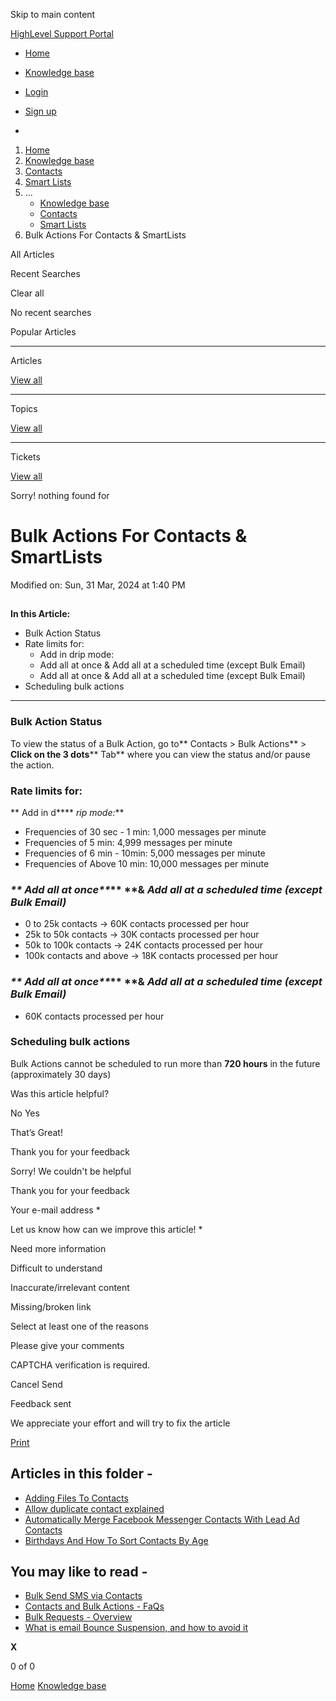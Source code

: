 Skip to main content

[ HighLevel Support Portal ](https://help.gohighlevel.com)

  * [ Home ](/support/home)
  * [ Knowledge base ](/support/solutions)

  * [Login](/support/login)
  * [Sign up](/support/signup)
  * 

  1. [Home](/support/home)
  2. [Knowledge base](/support/solutions)
  3. [Contacts](/support/solutions/155000000123)
  4. [Smart Lists](/support/solutions/folders/48000666017)
  5. ... 
     * [Knowledge base](/support/solutions)
     * [Contacts](/support/solutions/155000000123)
     * [Smart Lists](/support/solutions/folders/48000666017)
  6. Bulk Actions For Contacts & SmartLists

All  Articles 

Recent Searches

Clear all

No recent searches

Popular Articles

* * *

Articles

[View all](/support/search/solutions)

* * *

Topics

[View all](/support/search/topics)

* * *

Tickets

[View all](/support/search/tickets)

Sorry! nothing found for   

# Bulk Actions For Contacts & SmartLists

Modified on: Sun, 31 Mar, 2024 at 1:40 PM

## 

**In this Article:**

  * Bulk Action Status
  * Rate limits for:    
    * Add in drip mode:
    * Add all at once & Add all at a scheduled time (except Bulk Email)
    * Add all at once & Add all at a scheduled time (except Bulk Email)
  * Scheduling bulk actions

* * *

### **Bulk Action Status**

To view the status of a Bulk Action, go to**  Contacts > Bulk Actions** > **Click on the 3 dots****  Tab** where you can view the status and/or pause the action.

### **Rate limits for:**  
**    Add in d**** _rip mode:_**

  * Frequencies of 30 sec - 1 min: 1,000 messages per minute
  * Frequencies of 5 min: 4,999 messages per minute 
  * Frequencies of 6 min - 10min: 5,000 messages per minute
  * Frequencies of Above 10 min: 10,000 messages per minute

###    _**  Add all at once**_** ****& _Add all at a scheduled time (except Bulk Email)_**

  * 0 to 25k contacts -> 60K contacts processed per hour
  * 25k to 50k contacts -> 30K contacts processed per hour
  * 50k to 100k contacts -> 24K contacts processed per hour
  * 100k contacts and above -> 18K contacts processed per hour

###    _**  Add all at once**_** ****& _Add all at a scheduled time (except Bulk Email)_**

  * 60K contacts processed per hour

### **Scheduling bulk actions**

Bulk Actions cannot be scheduled to run more than **720 hours** in the future (approximately 30 days)

Was this article helpful?

No  Yes 

That’s Great!

Thank you for your feedback

Sorry! We couldn't be helpful

Thank you for your feedback

Your e-mail address *

Let us know how can we improve this article! *

Need more information 

Difficult to understand 

Inaccurate/irrelevant content 

Missing/broken link 

Select at least one of the reasons 

Please give your comments 

CAPTCHA verification is required. 

Cancel  Send 

Feedback sent

We appreciate your effort and will try to fix the article

[Print](javascript:print\(\))

## Articles in this folder -

  * [Adding Files To Contacts](/support/solutions/articles/48001171922-adding-files-to-contacts)
  * [Allow duplicate contact explained](/support/solutions/articles/48001181714-allow-duplicate-contact-explained)
  * [Automatically Merge Facebook Messenger Contacts With Lead Ad Contacts](/support/solutions/articles/48001146104-automatically-merge-facebook-messenger-contacts-with-lead-ad-contacts)
  * [Birthdays And How To Sort Contacts By Age](/support/solutions/articles/48001077108-birthdays-and-how-to-sort-contacts-by-age)

## You may like to read -

  * [Bulk Send SMS via Contacts](/support/solutions/articles/155000003859-bulk-send-sms-via-contacts)
  * [Contacts and Bulk Actions - FaQs](/support/solutions/articles/155000002427-contacts-and-bulk-actions-faqs)
  * [Bulk Requests - Overview](/support/solutions/articles/48000980851-bulk-requests-overview)
  * [What is email Bounce Suspension, and how to avoid it](/support/solutions/articles/48001214786-what-is-email-bounce-suspension-and-how-to-avoid-it)

**X**

0 of 0 []()

[Home](/support/home) [Knowledge base](/support/solutions)
